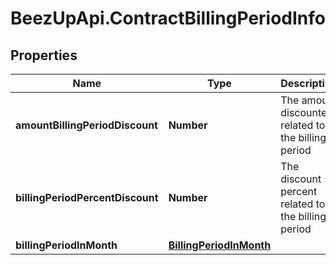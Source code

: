 # BeezUpApi.ContractBillingPeriodInfo

## Properties
Name | Type | Description | Notes
------------ | ------------- | ------------- | -------------
**amountBillingPeriodDiscount** | **Number** | The amount discounted related to the billing period | [optional] 
**billingPeriodPercentDiscount** | **Number** | The discount percent related to the billing period | [optional] 
**billingPeriodInMonth** | [**BillingPeriodInMonth**](BillingPeriodInMonth.md) |  | [optional] 


